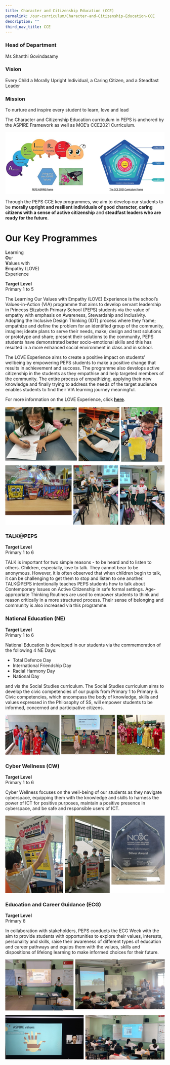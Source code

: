 ```yaml
---
title: Character and Citizenship Education (CCE)
permalink: /our-curriculum/Character-and-Citizenship-Education-CCE
description: ""
third_nav_title: CCE
---
```


### Head of Department

Ms Shanthi Govindasamy
  
### Vision

Every Child a Morally Upright Individual, a Caring Citizen, and a Steadfast Leader

### Mission

To nurture and inspire every student to learn, love and lead

The Character and Citizenship Education curriculum in PEPS is anchored by the ASPIRE Framework as well as MOE’s CCE2021 Curriculum.

![](/images/CCE.png)

Through the PEPS CCE key programmes, we aim to develop our students to be **morally upright and resilient individuals of good character, caring citizens with a sense of active citizenship** and **steadfast leaders who are ready for the future**. 

  

# Our Key Programmes  

**L**earning <br>
**O**ur <br>
**V**alues with <br>
**E**mpathy (LOVE)<br>
Experience

  

**Target Level** <br>
Primary 1 to 5  

  

The Learning Our Values with Empathy (LOVE) Experience is the school’s Values-in-Action (VIA) programme that aims to develop servant leadership in Princess Elizabeth Primary School (PEPS) students via the value of empathy with emphasis on Awareness, Stewardship and Inclusivity. Adopting the Inclusive Design Thinking (IDT) process where they frame; empathize and define the problem for an identified group of the community, imagine; ideate plans to serve their needs, make; design and test solutions or prototype and share; present their solutions to the community, PEPS students have demonstrated better socio-emotional skills and this has resulted in a more enhanced social environment in class and in school.

The LOVE Experience aims to create a positive impact on students’ wellbeing by empowering PEPS students to make a positive change that results in achievement and success. The programme also develops active citizenship in the students as they empathise and help targeted members of the community. The entire process of empathizing, applying their new knowledge and finally trying to address the needs of the target audience enables students to find their VIA learning journey meaningful.

For more information on the LOVE Experience, click **[here](https://princesselizabethpri.moe.edu.sg/signature-programmes-n-events/learning-for-life-programme-student-leadership-n-via/values-in-action-via)**.


![](/images/CCE2.png)

### TALK@PEPS
  

**Target Level**  <br>
Primary 1 to 6
  
TALK is important for two simple reasons - to be heard and to listen to others. Children, especially, love to talk. They cannot bear to be anonymous. However, it is often observed that when children begin to talk, it can be challenging to get them to stop and listen to one another. TALK@PEPS intentionally teaches PEPS students how to talk about Contemporary Issues on Active Citizenship in safe formal settings. Age-appropriate Thinking Routines are used to empower students to think and reason critically in a more structured process. Their sense of belonging and community is also increased via this programme.  
  
### National Education (NE)
  
**Target Level** <br>
Primary 1 to 6

National Education is developed in our students via the commemoration of the following 4 NE Days:

*   Total Defence Day 
*   International Friendship Day
*   Racial Harmony Day
*   National Day

and via the Social Studies curriculum. The Social Studies curriculum aims to develop the civic competencies of our pupils from Primary 1 to Primary 6. Civic competencies, which encompass the body of knowledge, skills and values expressed in the Philosophy of SS, will empower students to be informed, concerned and participative citizens.

![](/images/CCE3.png)

### Cyber Wellness (CW)   
  

**Target Level** <br>
Primary 1 to 6

Cyber Wellness focuses on the well-being of our students as they navigate cyberspace, equipping them with the knowledge and skills to harness the power of ICT for positive purposes, maintain a positive presence in cyberspace, and be safe and responsible users of ICT.

![](/images/CCE4.png)

### Education and Career Guidance (ECG)
  

**Target Level** <br>
Primary 6

In collaboration with stakeholders, PEPS conducts the ECG Week with the aim to provide students with opportunities to explore their values, interests, personality and skills, raise their awareness of different types of education and career pathways and equips them with the values, skills and dispositions of lifelong learning to make informed choices for their future.

![](/images/CCE5.png)